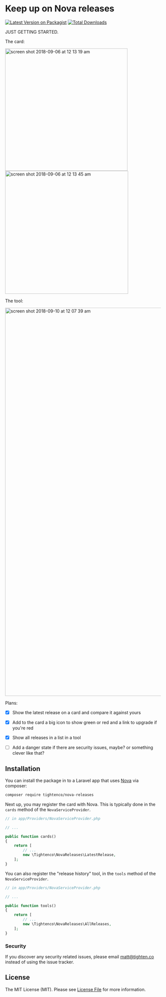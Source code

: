 # Keep up on Nova releases

[![Latest Version on Packagist](https://img.shields.io/packagist/v/tightenco/nova-releases.svg?style=flat-square)](https://packagist.org/packages/tightenco/nova-releases)
[![Total Downloads](https://img.shields.io/packagist/dt/tightenco/nova-releases.svg?style=flat-square)](https://packagist.org/packages/tightenco/nova-releases)

JUST GETTING STARTED.

The card:

<img width="396" alt="screen shot 2018-09-06 at 12 13 19 am" src="https://user-images.githubusercontent.com/151829/45134868-a18fb680-b16a-11e8-98c4-f5583c6009da.png">
<img width="398" alt="screen shot 2018-09-06 at 12 13 45 am" src="https://user-images.githubusercontent.com/151829/45134870-a18fb680-b16a-11e8-8192-4e08ce1f0524.png">

The tool:

<img width="1256" alt="screen shot 2018-09-10 at 12 07 39 am" src="https://user-images.githubusercontent.com/151829/45276011-e62e9100-b48d-11e8-8217-481f999f9521.png">


Plans:

- [x] Show the latest release on a card and compare it against yours
- [x] Add to the card a big icon to show green or red and a link to upgrade if you're red
- [x] Show all releases in a list in a tool
- [ ] Add a danger state if there are security issues, maybe? or something clever like that?


## Installation

You can install the package in to a Laravel app that uses [Nova](https://nova.laravel.com) via composer:

```bash
composer require tightenco/nova-releases
```

Next up, you may register the card with Nova. This is typically done in the `cards` method of the `NovaServiceProvider`.

```php
// in app/Providers/NovaServiceProvider.php

// ...

public function cards()
{
    return [
        // ...
        new \Tightenco\NovaReleases\LatestRelease,
    ];
}
```

You can also register the "release history" tool, in the `tools` method of the `NovaServiceProvider`.

```php
// in app/Providers/NovaServiceProvider.php

// ...

public function tools()
{
    return [
        // ...
        new \Tightenco\NovaReleases\AllReleases,
    ];
}
```

### Security

If you discover any security related issues, please email matt@tighten.co instead of using the issue tracker.

## License

The MIT License (MIT). Please see [License File](LICENSE.md) for more information.

